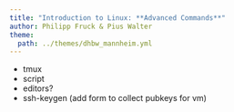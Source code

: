 ```yaml
---
title: "Introduction to Linux: **Advanced Commands**"
author: Philipp Fruck & Pius Walter
theme:
  path: ../themes/dhbw_mannheim.yml
---
```


- tmux
- script
- editors?
- ssh-keygen (add form to collect pubkeys for vm)
